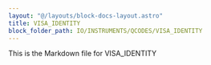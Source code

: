 ```yaml
---
layout: "@/layouts/block-docs-layout.astro"
title: VISA_IDENTITY
block_folder_path: IO/INSTRUMENTS/QCODES/VISA_IDENTITY
---
```


This is the Markdown file for VISA_IDENTITY

